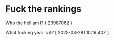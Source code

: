 # Fuck the rankings

Who the hell am I?
{ 23987062 }

What fucking year is it?
[ 2025-03-28T10:16:40Z ]
